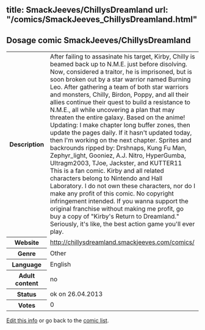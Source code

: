 title: SmackJeeves/ChillysDreamland
url: "/comics/SmackJeeves_ChillysDreamland.html"
---
Dosage comic SmackJeeves/ChillysDreamland
-----------------------------------------

<p id="msg"></p>
<script type="text/javascript">
if (window.location.search === '?edit_info_mail=sent_ok') {
  var elem = document.getElementById("msg");
  elem.innerHTML = 'Edited information sucessfully sent.';
  elem.className = 'ok';
}
</script>
<table class="comicinfo">
<tr>
<th>Description</th><td>After failing to assasinate his target, Kirby, Chilly is beamed back up to N.M.E. just before disolving. Now, considered a traitor, he is imprisoned, but is soon broken out by a star warrior named Burning Leo. After gathering a team of both star warriors and monsters, Chilly, Birdon, Poppy, and all their allies continue their quest to build a resistance to N.M.E., all while uncovering a plan that may threaten the entire galaxy. Based on the anime! Updating: I make chapter long buffer zones, then update the pages daily. If it hasn't updated today, then I'm working on the next chapter. Sprites and backrounds ripped by: Drshnaps, Kung Fu Man, Zephyr_light, Gooniez, A.J. Nitro, HyperGumba, Ultragm2003, TJoe, Jackster, and KUTTER11 This is a fan comic. Kirby and all related characters belong to Nintendo and Hall Laboratory. I do not own these characters, nor do I make any profit of this comic. No copyright infringement intended. If you wanna support the original franchise without making me profit, go buy a copy of &quot;Kirby's Return to Dreamland.&quot; Seriously, it's like, the best action game you'll ever play.</td>
</tr>
<tr>
<th>Website</th><td><a href="http://chillysdreamland.smackjeeves.com/comics/">http://chillysdreamland.smackjeeves.com/comics/</a></td>
</tr>
<tr>
<th>Genre</th><td>Other</td>
</tr>
<tr>
<th>Language</th><td>English</td>
</tr>
<tr>
<th>Adult content</th><td>no</td>
</tr>
<tr>
<th>Status</th><td>ok on 26.04.2013</td>
</tr>
<tr>
<th>Votes</th><td>0</td>
</tr>
</table>

[Edit this info](SmackJeeves_ChillysDreamland_edit.html) or go back to the [comic list](../comic-index.html).
